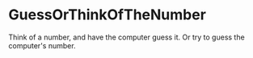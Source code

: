 # GuessOrThinkOfTheNumber
Think of a number, and have the computer guess it. Or try to guess the computer's number.
